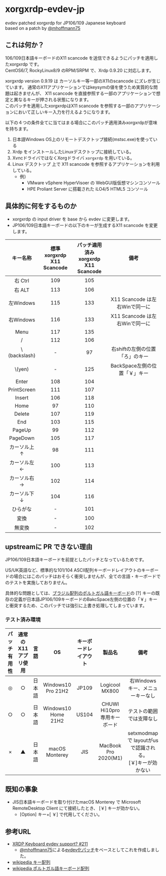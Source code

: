 # xorgxrdp-evdev-jp
evdev patched xorgxrdp for JP106/109 Japanese keyboard<BR>
based on a patch by [@mhoffmann75](https://github.com/mhoffmann75)

## これは何か？
106/109日本語キーボードのX11 scancode を送信できるようにパッチを適用したxorgxrdp です。<br>
CentOS6/7, RockyLinux8/9 のRPM/SRPM で、Xrdp 0.9.20 に対応します。

xorgxrdp version 0.9.19 は カーソルキー等一部のX11のscancode にズレが生じています。
通常のX11アプリケーションではkeysymの値を使うため実質的な問題は起きませんが、
X11 scancode を直接参照する一部のアプリケーションで想定と異なるキーが押される状態になります。<br>
このパッチを適用したxorgxrdpはX11 scancode を参照する一部のアプリケーションにおいて正しいキー入力を行えるようになります。

以下の４つの条件全てに当てはまる場合にこのパッチ適用済みxorgxrdpが意味を持ちます。

 1. 日本語Windows OS上のリモートデスクトップ接続(mstsc.exe)を使っている
 2. Xrdp をインストールしたLinuxデスクトップに接続している。
 3. XvncドライバではなくXorgドライバ `xorgxrdp` を用いている。
 4. Linux デスクトップ 上で X11 scancode を参照するアプリケーションを利用している。 
    -  例）
        - VMware vSphere HyperVisoer の WebGUI版仮想マシンコンソール
        - HPE Proliant Server に搭載された iLO4/5 HTML5 コンソール

## 具体的に何をするものか
- xorgxrdp の input driver を base から evdev に変更します。
- JP106/109日本語キーボードの以下のキーが生成するX11 scancode を変更します。

|キー名称|標準<BR>xorgxrdp<BR>X11 Scancode|パッチ適用済み<BR>xorgxrdp<BR>X11 Scancode|備考|
|:------------:|:------------:|:------------:|:------------:|
|右 Ctrl     |109|105||
|右 ALT  |113|106||
|左Windows |115|133|X11 Scancode は左右Winで同一に|
|右Windows  |116|133|X11 Scancode は左右Winで同一に|
|Menu|117|135||
| /  |112|106||
|\\(backslash)|-|97|右shiftの左側の位置「ろ」のキー|
|\\(yen)|-|125|BackSpace左側の位置「￥」キー|
|Enter|108|104||
|PrintScreen|111|107||
|Insert|106|118||
|Home|97|110||
|Delete|107|119||
|End|103|115||
|PageUp|99|112||
|PageDown|105|117||
|カーソル上↑|98|111||
|カーソル左←|100|113||
|カーソル右→|102|114||
|カーソル下↓|104|116||
|ひらがな|-|101||
|変換|-|100||
|無変換|-|102||

## upstreamに PR できない理由
JP106/109日本語キーボードを前提としたパッチとなっているためです。

US/UK英語など、標準的な101/104 ASCII配列キーボードレイアウトのキーボードの場合にはこのパッチはおそらく衝突しませんが、全ての言語・キーボードでのテストを実施しておりません。

具体的な問題としては、[ブラジル配列のポルトガル語キーボード](https://ja.wikipedia.org/wiki/ポルトガル語キー配列#/media/ファイル:KB_Portuguese_Brazil_text.svg)の [?] キーの既存の定義が日本語JP106/109キーボードのBakcSpace左側の位置の「￥」キー と衝突するため、このパッチでは強引に上書き処理してしまっています。

### テスト済み環境
|パッチ有用性|通常のX11アプリ使用|言語|OS|キーボードレイアウト|製品名|備考|
|:----:|:----:|:----:|:----:|:----:|:----:|:----:|
|◎|○|日本語|Windows10 Pro 21H2 | JP109|Logicool MX800|右Windowsキー、メニューキーなし|
|○|○|日本語|Windows10 Home 21H2 | US104|CHUWI Hi10pro <BR>専用キーボード|テストの範囲では支障なし|
|×|▲|日本語|macOS Monterey| JIS|MacBook Pro 2020(M1)|setxmodmap で layoutがusで認識される。<BR>[￥]キーが効かない|

## 既知の事象
  - JIS日本語キーボードを取り付けたmacOS Monterey で Microsoft RemoteDesktop Client にて接続したとき、 [￥] キーが効かない。
    - [Option] キー+[ ￥] で代用してください。

## 参考URL
- [XRDP Keyboard evdev support? #211](https://github.com/neutrinolabs/xorgxrdp/issues/211)
  - [@mhoffmann75](https://github.com/mhoffmann75)による[evdev化パッチ](https://github.com/mhoffmann75/xorgxrdp/commit/16b8fbdc3345a0caa56cb9109790ab6dbe6df892)をベースとしてこれを作成しました。
- [wikipedia キー配列](https://ja.wikipedia.org/wiki/キー配列)
- [wikipedia ポルトガル語キーボード配列](https://ja.wikipedia.org/wiki/ポルトガル語キー配列)
